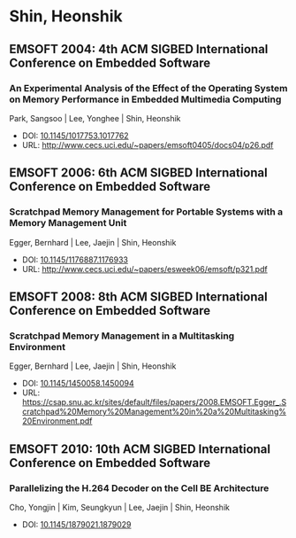# Shin, Heonshik

## EMSOFT 2004: 4th ACM SIGBED International Conference on Embedded Software

### An Experimental Analysis of the Effect of the Operating System on Memory Performance in Embedded Multimedia Computing
Park, Sangsoo | Lee, Yonghee | Shin, Heonshik
* DOI: [10.1145/1017753.1017762](https://doi.org/10.1145/1017753.1017762)
* URL: <http://www.cecs.uci.edu/~papers/emsoft0405/docs04/p26.pdf>

## EMSOFT 2006: 6th ACM SIGBED International Conference on Embedded Software

### Scratchpad Memory Management for Portable Systems with a Memory Management Unit
Egger, Bernhard | Lee, Jaejin | Shin, Heonshik
* DOI: [10.1145/1176887.1176933](https://doi.org/10.1145/1176887.1176933)
* URL: <http://www.cecs.uci.edu/~papers/esweek06/emsoft/p321.pdf>

## EMSOFT 2008: 8th ACM SIGBED International Conference on Embedded Software

### Scratchpad Memory Management in a Multitasking Environment
Egger, Bernhard | Lee, Jaejin | Shin, Heonshik
* DOI: [10.1145/1450058.1450094](https://doi.org/10.1145/1450058.1450094)
* URL: <https://csap.snu.ac.kr/sites/default/files/papers/2008.EMSOFT.Egger_.Scratchpad%20Memory%20Management%20in%20a%20Multitasking%20Environment.pdf>

## EMSOFT 2010: 10th ACM SIGBED International Conference on Embedded Software

### Parallelizing the H.264 Decoder on the Cell BE Architecture
Cho, Yongjin | Kim, Seungkyun | Lee, Jaejin | Shin, Heonshik
* DOI: [10.1145/1879021.1879029](https://doi.org/10.1145/1879021.1879029)

